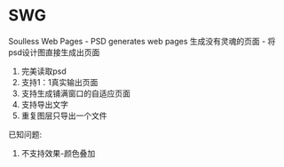 # SWG
Soulless Web Pages - PSD generates web pages
生成没有灵魂的页面   -  将psd设计图直接生成出页面


1. 完美读取psd
2. 支持1：1真实输出页面
3. 支持生成铺满窗口的自适应页面
4. 支持导出文字
5. 重复图层只导出一个文件


已知问题:
1. 不支持效果-颜色叠加
